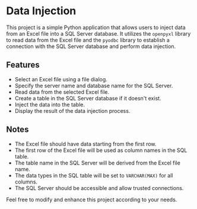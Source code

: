 # Data Injection

This project is a simple Python application that allows users to inject data from an Excel file into a SQL Server database. It utilizes the `openpyxl` library to read data from the Excel file and the `pyodbc` library to establish a connection with the SQL Server database and perform data injection.

## Features

- Select an Excel file using a file dialog.
- Specify the server name and database name for the SQL Server.
- Read data from the selected Excel file.
- Create a table in the SQL Server database if it doesn't exist.
- Inject the data into the table.
- Display the result of the data injection process.

## Notes

- The Excel file should have data starting from the first row.
- The first row of the Excel file will be used as column names in the SQL table.
- The table name in the SQL Server will be derived from the Excel file name.
- The data types in the SQL table will be set to `VARCHAR(MAX)` for all columns.
- The SQL Server should be accessible and allow trusted connections.

Feel free to modify and enhance this project according to your needs.
